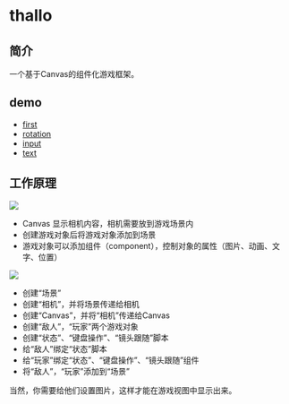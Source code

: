 # thallo

## 简介
一个基于Canvas的组件化游戏框架。

## demo

- [first](https://fanmingfei.github.io/thallo/example/first/)
- [rotation](https://fanmingfei.github.io/thallo/example/rotation/)
- [input](https://fanmingfei.github.io/thallo/example/input/)
- [text](https://fanmingfei.github.io/thallo/example/text/)

## 工作原理

![](http://p4.qhimg.com/t01aee1d92f40e1cb81.jpg)

- Canvas 显示相机内容，相机需要放到游戏场景内
- 创建游戏对象后将游戏对象添加到场景
- 游戏对象可以添加组件（component），控制对象的属性（图片、动画、文字、位置）

![](http://p3.qhimg.com/t0196cc1a97bf0dd10d.jpg)

- 创建“场景”
- 创建“相机”，并将场景传递给相机
- 创建“Canvas”，并将“相机”传递给Canvas
- 创建“敌人”，“玩家”两个游戏对象
- 创建“状态”、“键盘操作”、“镜头跟随”脚本
- 给“敌人”绑定“状态”脚本
- 给“玩家”绑定“状态”、“键盘操作”、“镜头跟随”组件
- 将“敌人”，“玩家”添加到“场景”

当然，你需要给他们设置图片，这样才能在游戏视图中显示出来。

